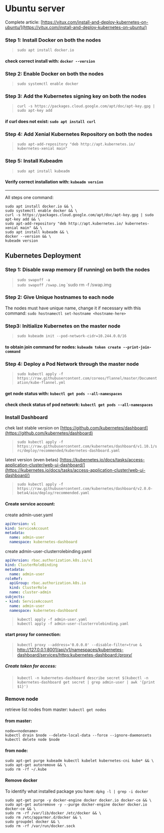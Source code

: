# Ubuntu server

Complete article: [https://vitux.com/install-and-deploy-kubernetes-on-ubuntu/](https://vitux.com/install-and-deploy-kubernetes-on-ubuntu/)

### Step 1: Install Docker on both the nodes
>`sudo apt install docker.io`  
#### check correct install with: `docker --version`

### Step 2: Enable Docker on both the nodes
>`sudo systemctl enable docker` 

### Step 3: Add the Kubernetes signing key on both the nodes
>`curl -s https://packages.cloud.google.com/apt/doc/apt-key.gpg | sudo apt-key add`  
#### if curl does not exist: `sudo apt install curl`


### Step 4: Add Xenial Kubernetes Repository on both the nodes
>`sudo apt-add-repository "deb http://apt.kubernetes.io/ kubernetes-xenial main"`

### Step 5: Install Kubeadm
>`sudo apt install kubeadm`
#### Verify correct installation with: `kubeadm version` 

----
All steps one command:
```shell
sudo apt install docker.io && \
sudo systemctl enable docker && \
curl -s https://packages.cloud.google.com/apt/doc/apt-key.gpg | sudo apt-key add && \
sudo apt-add-repository "deb http://apt.kubernetes.io/ kubernetes-xenial main" && \
sudo apt install kubeadm && \
docker --version && \
kubeadm version 
```


## Kubernetes Deployment
### Step 1: Disable swap memory (if running) on both the nodes
>`sudo swapoff -a`  
>`sudo swapoff /swap.img`
>`sudo rm -f /swap.img

### Step 2: Give Unique hostnames to each node
The nodes must have unique name, change it if necessary with this command: `sudo hostnamectl set-hostname <hostname-here>`


### Step3: Initialize Kubernetes on the master node
>`sudo kubeadm init --pod-network-cidr=10.244.0.0/16`
#### to obtain join command for nodes: `kubeadm token create --print-join-command`


### Step 4: Deploy a Pod Network through the master node
>`sudo kubectl apply -f https://raw.githubusercontent.com/coreos/flannel/master/Documentation/kube-flannel.yml` 

#### get node status with: `kubectl get pods --all-namespaces`
#### check check status of pod network: `kubectl get pods --all-namespaces`

### Install Dashboard
chek last stable version on [https://github.com/kubernetes/dashboard](https://github.com/kubernetes/dashboard)
>`sudo kubectl apply -f https://raw.githubusercontent.com/kubernetes/dashboard/v1.10.1/src/deploy/recommended/kubernetes-dashboard.yaml`

latest version (even betas) [https://kubernetes.io/docs/tasks/access-application-cluster/web-ui-dashboard/](https://kubernetes.io/docs/tasks/access-application-cluster/web-ui-dashboard/)
>`sudo kubectl apply -f https://raw.githubusercontent.com/kubernetes/dashboard/v2.0.0-beta4/aio/deploy/recommended.yaml`

#### Create service account:
create admin-user.yaml
```yaml
apiVersion: v1
kind: ServiceAccount
metadata:
  name: admin-user
  namespace: kubernetes-dashboard
```

create admin-user-clusterrolebinding.yaml
```yaml
apiVersion: rbac.authorization.k8s.io/v1
kind: ClusterRoleBinding
metadata:
  name: admin-user
roleRef:
  apiGroup: rbac.authorization.k8s.io
  kind: ClusterRole
  name: cluster-admin
subjects:
- kind: ServiceAccount
  name: admin-user
  namespace: kubernetes-dashboard
```
>`kubectl apply -f admin-user.yaml`  
>`kubectl apply -f admin-user-clusterrolebinding.yaml` 



#### start proxy for connection:
>`kubectl proxy --address='0.0.0.0' --disable-filter=true &`  
http://127.0.0.1:8001/api/v1/namespaces/kubernetes-dashboard/services/https:kubernetes-dashboard:/proxy/ 

##### Create token for access:
>`kubectl -n kubernetes-dashboard describe secret $(kubectl -n kubernetes-dashboard get secret | grep admin-user | awk '{print $1}')`




### Remove node

retrieve list nodes from master: `kubectl get nodes`

#### from master:
```shell
node=<nodename> 
kubectl drain $node --delete-local-data --force --ignore-daemonsets 
kubectl delete node $node
```

#### from node:
```shell
sudo apt-get purge kubeadm kubectl kubelet kubernetes-cni kube* && \
sudo apt-get autoremove && \
sudo rm -rf ~/.kube
```


#### Remove docker
To identify what installed package you have: `dpkg -l | grep -i docker`
```shell
sudo apt-get purge -y docker-engine docker docker.io docker-ce && \
sudo apt-get autoremove -y --purge docker-engine docker docker.io docker-ce && \
sudo rm -rf /var/lib/docker /etc/docker && \
sudo rm /etc/apparmor.d/docker && \
sudo groupdel docker && \
sudo rm -rf /var/run/docker.sock
```
